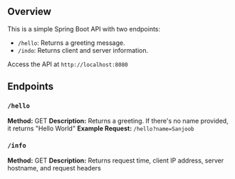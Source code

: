 ## Overview
This is a simple Spring Boot API with two endpoints:
- <code>/hello</code>: Returns a greeting message.
- <code>/indo</code>: Returns client and server information.

Access the API at `http://localhost:8080`

## Endpoints
### <code>/hello</code>
**Method:** GET
**Description:** Returns a greeting. If there's no name provided, it returns "Hello World"
**Example Request:** <code>/hello?name=Sanjoob</code>

### <code>/info</code>
**Method:** GET
**Description:** Returns request time, client IP address, server hostname, and request headers
